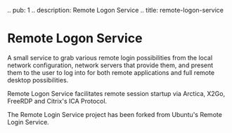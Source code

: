 .. pub: 1
.. description: Remote Logon Service
.. title: remote-logon-service

# Remote Logon Service

A small service to grab various remote login possibilities from the local
network configuration, network servers that provide them, and present
them to the user to log into for both remote applications and full remote
desktop possibilities.

Remote Logon Service facilitates remote session startup via Arctica,
X2Go, FreeRDP and Citrix's ICA Protocol.

The Remote Login Service project has been forked from Ubuntu's Remote
Login Service.
